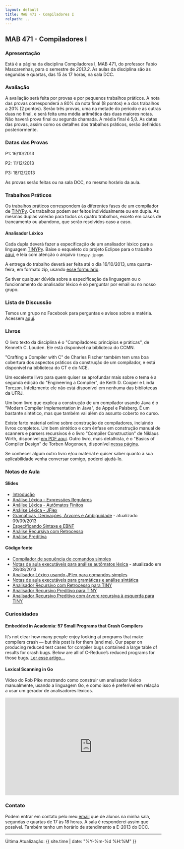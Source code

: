 ```yaml
---
layout: default
title: MAB 471 - Compiladores I
relpath: ..
---
```


MAB 471 - Compiladores I
------------------------

### Apresentação

Está é a página da disciplina Compiladores I, MAB 471, do professor
Fabio Mascarenhas, para o semestre de *2013.2*. As aulas da disciplina são
às segundas e quartas, das 15 às 17 horas, na sala DCC.

### Avaliação

A avaliação será feita por provas e por pequenos trabalhos práticos. A
nota das provas corresponderá a 80% da nota final (8 pontos) e a dos
trabalhos a 20% (2 pontos). Serão três provas, uma na metade do período
e as outras duas no final, e será feita uma média aritmética das duas
maiores notas. Não haverá prova final ou segunda chamada. A média
final é 5,0. As datas das provas, assim como os detalhes dos trabalhos
práticos, serão definidos posteriormente.

### Datas das Provas

P1: 16/10/2013

P2: 11/12/2013

P3: 18/12/2013

As provas serão feitas ou na sala DCC, no mesmo horário da aula.

### Trabalhos Práticos

Os trabalhos práticos correspondem às diferentes fases de um
compilador de [TINYPy](tinypy.html). Os trabalhos podem ser feitos
individualmente ou em dupla. As mesmas duplas valerão para todos
os quatro trabalhos, exceto em casos de trancamento ou abandono, que serão
resolvidos caso a caso.

#### Analisador Léxico

Cada dupla deverá fazer a especificação de um analisador léxico para
a linguagem [TINYPy](tinypy.html). Baixe o esqueleto do projeto Eclipse
para o trabalho [aqui](TINYPyLex.zip), e leia com atenção o arquivo
`tinypy.jpage`. 

A entrega do trabalho deverá ser feita até o dia 16/10/2013, uma
quarta-feira, em formato zip, usando [esse
formulário](http://form.jotformz.com/form/32666398519671).

Se tiver qualquer dúvida sobre a especificação da linguagem ou o
funcionamento do analisador léxico é só perguntar por email ou no
nosso grupo.

### Lista de Discussão

Temos um grupo no Facebook para perguntas e avisos sobre a matéria.
Acessem [aqui](http://www.facebook.com/groups/compiladoresI/).

### Livros

O livro texto da disciplina é o "Compiladores: princípios e práticas",
de Kenneth C. Louden. Ele está disponível na biblioteca do CCMN.

"Crafting a Compiler with C" de Charles Fischer também tem uma boa
cobertura dos aspectos práticos da construção de um compilador, e está
disponível na biblioteca do CT e do NCE.

Um excelente livro para quem quiser se aprofundar mais sobre o tema é a
segunda edição do "Engineering a Compiler", de Keith D. Cooper e Linda
Torczon. Infelizmente ele não está disponível em nenhuma das bibliotecas
da UFRJ.

Um bom livro que explica a construção de um compilador usando Java é o 
"Modern Compiler Implementation in Java", de Appel e Palsberg. É um 
bastante sintético, mas que também vai além do assunto coberto no curso.

Existe farto material online sobre construção de compiladores, incluindo
livros completos. Um bem sintético e com ênfase em construção manual de
scanners e parsers recursivos é o livro "Compiler Construction" de
Niklaus Wirth, disponível [em PDF
aqui](http://www.ethoberon.ethz.ch/WirthPubl/CBEAll.pdf). Outro livro,
mais detalhista, é o "Basics of Compiler Design" de Torben Mogensen,
disponível [nessa
página](http://www.diku.dk/hjemmesider/ansatte/torbenm/Basics/).

Se conhecer algum outro livro e/ou material e quiser saber quanto à sua
aplicabilidade venha conversar comigo, poderei ajudá-lo.

### Notas de Aula

#### Slides

* [Introdução](01Introducao.pdf)
* [Análise Léxica - Expressões Regulares](02AnaliseLexica.pdf)
* [Análise Léxica - Autômatos Finitos](03Automatos.pdf)
* [Análise Léxica - JFlex](04JFlex.pdf)
* [Gramáticas, Derivações, Árvores e Ambiguidade](05Gramaticas.pdf) - atualizado 09/09/2013
* [Especificando Sintaxe e EBNF](06Sintaxe.pdf)
* [Análise Recursiva com Retrocesso](07Recursiva.pdf)
* [Análise Preditiva](08Preditiva.pdf)

#### Código fonte

* [Compilador de sequência de comandos simples](CmdSimp.zip)
* [Notas de aula executáveis para análise autômatos léxica](Lexico.zip) - atualizado em 28/08/2013
* [Analisador Léxico usando JFlex para comandos simples](CmdSimp_JFlex.zip)
* [Notas de aula executáveis para gramáticas e análise sintática](Parsing.zip)
* [Analisador Recursivo com Retrocesso para TINY](Tiny_Rec.zip)
* [Analisador Recursivo Preditivo para TINY](Tiny_Pred.zip)
* [Analisador Recursivo Preditivo com árvore recursiva à esquerda para TINY](Tiny_Pred_RecEsq.zip)

### Curiosidades

#### Embedded in Academia: 57 Small Programs that Crash Compilers

It’s not clear how many people enjoy looking at programs that make
compilers crash — but this post is for them (and me). Our paper on
producing reduced test cases for compiler bugs contained a large table
of results for crash bugs. Below are all of C-Reduce’s reduced programs
for those bugs. [Ler esse
artigo...](http://blog.regehr.org/archives/696)

#### Lexical Scanning in Go

Vídeo do Rob Pike mostrando como construir um analisador léxico
manualmente, usando a linguagem Go, e como isso é preferível em relação
a usar um gerador de analisadores léxicos.

<iframe width="560" height="315" src="http://www.youtube.com/embed/HxaD_trXwRE" frameborder="0" allowfullscreen="1">
dummy
</iframe>

### Contato

Podem entrar em contato pelo meu [email](mailto:mascarenhas@ufrj.br) que
de alunos na minha sala, segundas e quartas de 17 às 18 horas. A sala é
responderei assim que possível. Também tenho um horário de atendimento
a E-2013 do DCC.

* * * * *

Última Atualização: {{ site.time | date: "%Y-%m-%d %H:%M" }}
